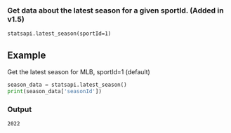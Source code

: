 ### Get data about the latest season for a given sportId. (Added in v1.5)

`statsapi.latest_season(sportId=1)`

## Example

Get the latest season for MLB, sportId=1 (default)

```python
season_data = statsapi.latest_season()
print(season_data['seasonId'])
```

### Output

`2022`
